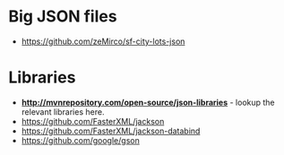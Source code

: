 # Big JSON files
- https://github.com/zeMirco/sf-city-lots-json

# Libraries
- **http://mvnrepository.com/open-source/json-libraries** - lookup the relevant libraries here.
- https://github.com/FasterXML/jackson
- https://github.com/FasterXML/jackson-databind
- https://github.com/google/gson
